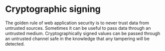 # Cryptographic signing

The golden rule of web application security is to never trust data from untrusted sources. Sometimes it can be useful to pass data through an untrusted medium. Cryptographically signed values can be passed through an untrusted channel safe in the knowledge that any tampering will be detected.